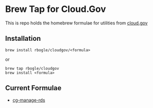 # Brew Tap for Cloud.Gov

This is repo holds the homebrew formulae for utilities from [cloud.gov](https://www.cloud.gov)

## Installation
```
brew install rbogle/cloudgov/<formula>
```

or

```
brew tap rbogle/cloudgov
brew install <formula>
````

## Current Formulae
- [cg-manage-rds](Formula/cg-manage-rds.rb)